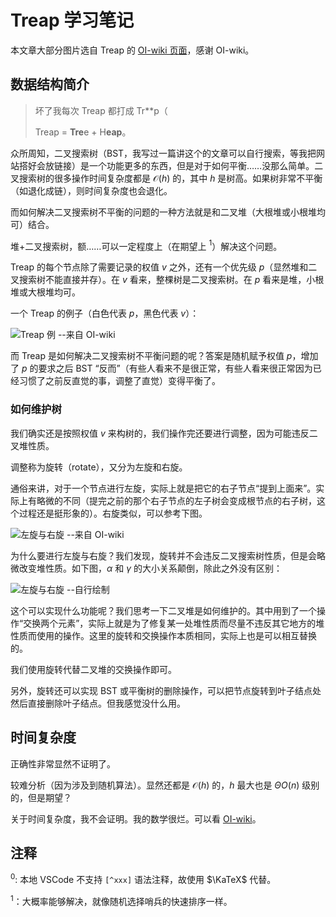 # Treap 学习笔记

本文章大部分图片选自 Treap 的 [OI-wiki 页面](https://oi-wiki.org/ds/treap/)，感谢 OI-wiki。

## 数据结构简介

> 坏了我每次 Treap 都打成 Tr\*\*p（
>
> Treap = **Tre**e + H**eap**。

众所周知，二叉搜索树（BST，我写过一篇讲这个的文章可以自行搜索，等我把网站搭好会放链接）是一个功能更多的东西，但是对于如何平衡……没那么简单。二叉搜索树的很多操作时间复杂度都是 $\mathcal O(h)$ 的，其中 $h$ 是树高。如果树非常不平衡（如退化成链），则时间复杂度也会退化。

而如何解决二叉搜索树不平衡的问题的一种方法就是和二叉堆（大根堆或小根堆均可）结合。

堆+二叉搜索树，额……可以一定程度上（在期望上 $^1$）解决这个问题。

Treap 的每个节点除了需要记录的权值 $v$ 之外，还有一个优先级 $p$（显然堆和二叉搜索树不能直接并存）。在 $v$ 看来，整棵树是二叉搜索树。在 $p$ 看来是堆，小根堆或大根堆均可。

一个 Treap 的例子（白色代表 $p$，黑色代表 $v$）：

![Treap 例 --来自 OI-wiki](https://oi-wiki.org/ds/images/treap-treap-example.svg)

而 Treap 是如何解决二叉搜索树不平衡问题的呢？答案是随机赋予权值 $p$，增加了 $p$ 的要求之后 BST “反而”（有些人看来不是很正常，有些人看来很正常因为已经习惯了之前反直觉的事，调整了直觉）变得平衡了。

### 如何维护树

我们确实还是按照权值 $v$ 来构树的，我们操作完还要进行调整，因为可能违反二叉堆性质。

调整称为旋转（rotate），又分为左旋和右旋。

通俗来讲，对于一个节点进行左旋，实际上就是把它的右子节点“提到上面来”。实际上有略微的不同（提完之前的那个右子节点的左子树会变成根节点的右子树，这个过程还是挺形象的）。右旋类似，可以参考下图。

![左旋与右旋 --来自 OI-wiki](https://oi-wiki.org/ds/images/treap-rotate.svg)

为什么要进行左旋与右旋？我们发现，旋转并不会违反二叉搜索树性质，但是会略微改变堆性质。如下图，$\alpha$ 和 $\gamma$ 的大小关系颠倒，除此之外没有区别：

![左旋与右旋 --自行绘制](https://s21.ax1x.com/2025/05/07/pELZsk8.png)

这个可以实现什么功能呢？我们思考一下二叉堆是如何维护的。其中用到了一个操作“交换两个元素”，实际上就是为了修复某一处堆性质而尽量不违反其它地方的堆性质而使用的操作。这里的旋转和交换操作本质相同，实际上也是可以相互替换的。

我们使用旋转代替二叉堆的交换操作即可。

另外，旋转还可以实现 BST 或平衡树的删除操作，可以把节点旋转到叶子结点处然后直接删除叶子结点。但我感觉没什么用。

## 时间复杂度

正确性非常显然不证明了。

较难分析（因为涉及到随机算法）。显然还都是 $\mathcal O(h)$ 的，$h$ 最大也是 $\Theta O(n)$ 级别的，但是期望？

关于时间复杂度，我不会证明。我的数学很烂。可以看 [OI-wiki](https://oi.wiki/ds/treap/#treap-%E5%A4%8D%E6%9D%82%E5%BA%A6%E7%9A%84%E8%AF%81%E6%98%8E)。

## 注释

${}^0$: 本地 VSCode 不支持 `[^xxx]` 语法注释，故使用 $\KaTeX$ 代替。

${}^1$：大概率能够解决，就像随机选择哨兵的快速排序一样。

